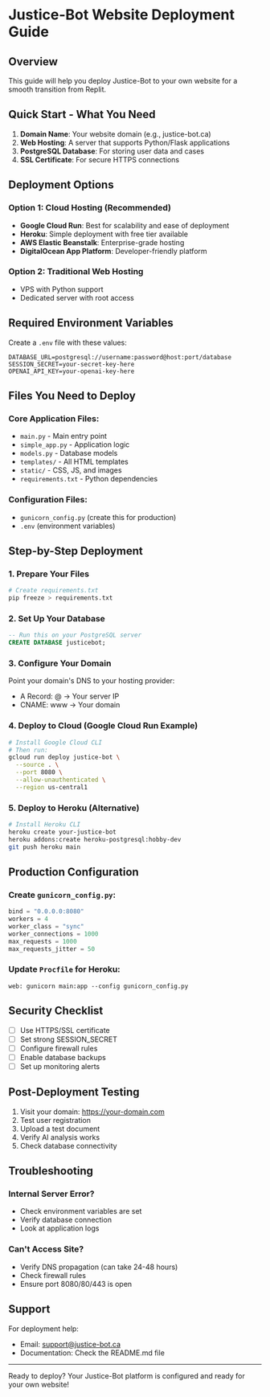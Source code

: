 # Justice-Bot Website Deployment Guide

## Overview
This guide will help you deploy Justice-Bot to your own website for a smooth transition from Replit.

## Quick Start - What You Need

1. **Domain Name**: Your website domain (e.g., justice-bot.ca)
2. **Web Hosting**: A server that supports Python/Flask applications
3. **PostgreSQL Database**: For storing user data and cases
4. **SSL Certificate**: For secure HTTPS connections

## Deployment Options

### Option 1: Cloud Hosting (Recommended)
- **Google Cloud Run**: Best for scalability and ease of deployment
- **Heroku**: Simple deployment with free tier available
- **AWS Elastic Beanstalk**: Enterprise-grade hosting
- **DigitalOcean App Platform**: Developer-friendly platform

### Option 2: Traditional Web Hosting
- VPS with Python support
- Dedicated server with root access

## Required Environment Variables

Create a `.env` file with these values:
```
DATABASE_URL=postgresql://username:password@host:port/database
SESSION_SECRET=your-secret-key-here
OPENAI_API_KEY=your-openai-key-here
```

## Files You Need to Deploy

### Core Application Files:
- `main.py` - Main entry point
- `simple_app.py` - Application logic
- `models.py` - Database models
- `templates/` - All HTML templates
- `static/` - CSS, JS, and images
- `requirements.txt` - Python dependencies

### Configuration Files:
- `gunicorn_config.py` (create this for production)
- `.env` (environment variables)

## Step-by-Step Deployment

### 1. Prepare Your Files
```bash
# Create requirements.txt
pip freeze > requirements.txt
```

### 2. Set Up Your Database
```sql
-- Run this on your PostgreSQL server
CREATE DATABASE justicebot;
```

### 3. Configure Your Domain
Point your domain's DNS to your hosting provider:
- A Record: @ → Your server IP
- CNAME: www → Your domain

### 4. Deploy to Cloud (Google Cloud Run Example)
```bash
# Install Google Cloud CLI
# Then run:
gcloud run deploy justice-bot \
  --source . \
  --port 8080 \
  --allow-unauthenticated \
  --region us-central1
```

### 5. Deploy to Heroku (Alternative)
```bash
# Install Heroku CLI
heroku create your-justice-bot
heroku addons:create heroku-postgresql:hobby-dev
git push heroku main
```

## Production Configuration

### Create `gunicorn_config.py`:
```python
bind = "0.0.0.0:8080"
workers = 4
worker_class = "sync"
worker_connections = 1000
max_requests = 1000
max_requests_jitter = 50
```

### Update `Procfile` for Heroku:
```
web: gunicorn main:app --config gunicorn_config.py
```

## Security Checklist

- [ ] Use HTTPS/SSL certificate
- [ ] Set strong SESSION_SECRET
- [ ] Configure firewall rules
- [ ] Enable database backups
- [ ] Set up monitoring alerts

## Post-Deployment Testing

1. Visit your domain: https://your-domain.com
2. Test user registration
3. Upload a test document
4. Verify AI analysis works
5. Check database connectivity

## Troubleshooting

### Internal Server Error?
- Check environment variables are set
- Verify database connection
- Look at application logs

### Can't Access Site?
- Verify DNS propagation (can take 24-48 hours)
- Check firewall rules
- Ensure port 8080/80/443 is open

## Support

For deployment help:
- Email: support@justice-bot.ca
- Documentation: Check the README.md file

---

Ready to deploy? Your Justice-Bot platform is configured and ready for your own website!